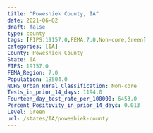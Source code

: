 ```yaml
---
title: "Poweshiek County, IA"
date: 2021-06-02
draft: false
type: county
tags: [FIPS:19157.0,FEMA:7.0,Non-core,Green]
categories: [IA]
County: Poweshiek County
State: IA
FIPS: 19157.0
FEMA_Region: 7.0
Population: 18504.0
NCHS_Urban_Rural_Classification: Non-core
Tests_in_prior_14_days: 1194.0
Fourteen_day_test_rate_per_100000: 6453.0
Percent_Positivity_in_prior_14_days: 0.013
Level: Green
url: /states/IA/poweshiek-county
---
```



